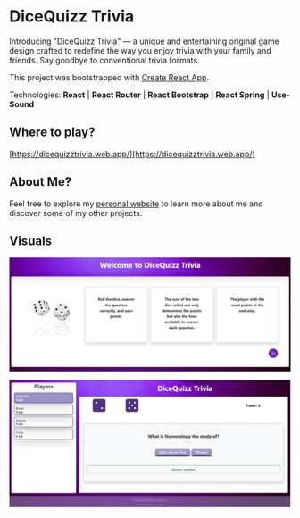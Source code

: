 # DiceQuizz Trivia

Introducing "DiceQuizz Trivia" — a unique and entertaining original game design crafted to redefine the way you enjoy trivia with your family and friends. Say goodbye to conventional trivia formats.

This project was bootstrapped with [Create React App](https://github.com/facebook/create-react-app).

Technologies:
**React** | **React Router** | **React Bootstrap** | **React Spring** | **Use-Sound**

## Where to play?

[https://dicequizztrivia.web.app/](https://dicequizztrivia.web.app/)

## About Me?

Feel free to explore my [personal website](https://samjohn87.github.io/) to learn more about me and discover some of my other projects.

## Visuals

![Alt text](/public/dicequizz_mainpage.png)
![Alt text](public/dicetrivia_ingame_answer.png)